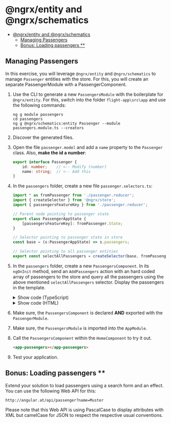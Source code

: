 # @ngrx/entity and @ngrx/schematics

- [@ngrx/entity and @ngrx/schematics](#ngrxentity-and-ngrxschematics)
  - [Managing Passengers](#managing-passengers)
  - [Bonus: Loading passengers **](#bonus-loading-passengers-)

## Managing Passengers

In this exercise, you will leverage ``@ngrx/entity`` and ``@ngrx/schematics`` to manage ``Passenger`` entities with the store. For this, you will create an separate PassengerModule with a PassengerComponent.

1. Use the CLI to generate a new ``PassengersModule`` with the boilerplate for ``@ngrx/entity``. For this, switch into the folder ``flight-app\src\app`` and use the following commands:

    ```
    ng g module passengers
    cd passengers
    ng g @ngrx/schematics:entity Passenger --module passengers.module.ts --creators
    ```

3. Discover the generated files.

4. Open the file ``passenger.model`` and add a ``name`` property to the ``Passenger`` class. Also, **make the id a number**:

    ```TypeScript
    export interface Passenger {
        id: number;    // <-- Modify (number)
        name: string;  // <-- Add this
    }
    ```

5. In the ``passengers`` folder, create a new file ``passenger.selectors.ts``:

    ```typescript
    import * as fromPassenger from './passenger.reducer';
    import { createSelector } from '@ngrx/store';
    import { passengersFeatureKey } from './passenger.reducer';
    
    // Parent node pointing to passenger state
    export class PassengerAppState {
        [passengersFeatureKey]: fromPassenger.State;
    }

    // Selector pointing to passenger state in store
    const base = (s:PassengerAppState) => s.passengers;

    // Selector pointing to all passenger entities
    export const selectAllPassengers = createSelector(base, fromPassenger.selectAll);
    ```

6. In the ``passengers`` folder, create a new ``PassengersComponent``. In its ``ngOnInit`` method, send an ``AddPassengers`` action with an hard coded array of passengers to the store and query all the passengers using the above mentioned ``selectAllPassengers`` selector. Display the passengers in the template.

    <details>
    <summary>Show code (TypeScript)</summary>
    <p>

    ```TypeScript
    @Component({
        selector: 'app-passengers',
        templateUrl: './passengers.component.html',
        styleUrls: ['./passengers.component.css']
    })
    export class PassengersComponent implements OnInit {

        constructor(private store: Store<PassengerAppState>) { }

        passengers$: Observable<Passenger[]>;

        ngOnInit() {
            this.store.dispatch(addPassengers({ passengers: [{id: 1, name: 'Max'}, {id:2, name: 'Susi'}]}));
            this.passengers$ = this.store.select(selectAllPassengers);
        }

    }
    ```

    </p>
    </details>

    <details>
    <summary>Show code (HTML)</summary>
    <p>
    
    ```html
    <div class="card">
    <div class="header">
        <h2 class="title">Latest Passengers</h2>
    </div>
    <div class="content">
        <pre>{{ passengers$ | async | json}}</pre>
    </div>
    </div>
    ```
    
    </p>
    </details>

7. Make sure, the ``PassengersComponent`` is declared **AND** exported with the ``PassengerModule``.

8. Make sure, the ``PassengersModule`` is imported into the ``AppModule``.

9. Call the ``PassengersComponent`` within the ``HomeComponent`` to try it out.

    ```html
    <app-passengers></app-passengers>
    ```

10. Test your application.

## Bonus: Loading passengers **

Extend your solution to load passengers using a search form and an effect. You can use the following Web API for this:

    http://angular.at/api/passenger?name=Muster

Please note that this Web API is using PascalCase to display attributes with XML but camelCase for JSON to respect the respective usual conventions.